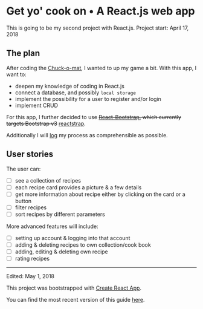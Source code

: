 # Get yo' cook on • A React.js web app

This is going to be my second project with React.js. Project start: April 17, 2018

## The plan

After coding the [Chuck-o-mat](https://github.com/Miffili/ChuckyN), I wanted to up my game a bit. With this app, I want to:

* deepen my knowledge of coding in React.js
* connect a database, and possibly `local storage`
* implement the possibility for a user to register and/or login
* implement CRUD

For this app, I further decided to use ~~[React-Bootstrap](https://react-bootstrap.github.io/), which currently targets Bootstrap v3~~ [reactstrap](https://reactstrap.github.io/).

Additionally I will [log](log.md) my process as comprehensible as possible.

## User stories

The user can:

* [ ] see a collection of recipes
* [ ] each recipe card provides a picture & a few details
* [ ] get more information about recipe either by clicking on the card or a button
* [ ] filter recipes
* [ ] sort recipes by different parameters

More advanced features will include:

* [ ] setting up account & logging into that account
* [ ] adding & deleting recipes to own collection/cook book
* [ ] adding, editing & deleting own recipe
* [ ] rating recipes

---

Edited: May 1, 2018

This project was bootstrapped with [Create React App](https://github.com/facebookincubator/create-react-app).

You can find the most recent version of this guide [here](https://github.com/facebookincubator/create-react-app/blob/master/packages/react-scripts/template/README.md).
